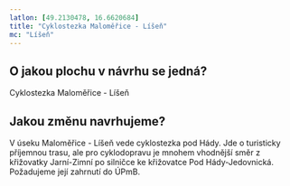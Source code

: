 ```yaml
---
latlon: [49.2130478, 16.6620684]
title: "Cyklostezka Maloměřice - Líšeň"
mc: "Líšeň"
---
```


## O jakou plochu v návrhu se jedná?

Cyklostezka Maloměřice - Líšeň

## Jakou změnu navrhujeme?

V úseku Maloměřice - Líšeň vede cyklostezka pod Hády. Jde o turisticky příjemnou trasu, ale pro cyklodopravu je mnohem vhodnější směr z křižovatky Jarní-Zimní po silničce ke křižovatce Pod Hády-Jedovnická. Požadujeme její zahrnutí do ÚPmB.
